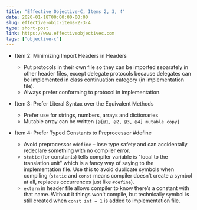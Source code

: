 ```yaml
---
title: "Effective Objective-C, Items 2, 3, 4"
date: 2020-01-18T00:00:00-00:00
slug: effective-objc-items-2-3-4
type: short-post
link: https://www.effectiveobjectivec.com
tags: ["objective-c"]
---
```


* Item 2: Minimizing Import Headers in Headers
    * Put protocols in their own file so they can be imported separately in other header files, except delegate protocols because delegates can be implemented in class continuation category (in implementation file).
    * Always prefer conforming to protocol in implementation.

* Item 3: Prefer Literal Syntax over the Equivalent Methods
    * Prefer use for strings, numbers, arrays and dictionaries
    * Mutable array can be written `[@[@1, @2, @3, @4] mutable copy]`

* Item 4: Prefer Typed Constants to Preprocessor #define
    * Avoid preprocessor `#define` – lose type safety and can accidentally redeclare something with no compiler error.
    * `static` (for constants) tells compiler variable is "local to the translation unit" which is a fancy way of saying to the implementation file. Use this to avoid duplicate symbols when compiling (`static` and `const` means compiler doesn’t create a symbol at all, replaces occurrences just like `#define`).
    * `extern` in header file allows compiler to know there’s a constant with that name. Without it things won’t compile, but technically symbol is still created when `const int = 1` is added to implementation file.
